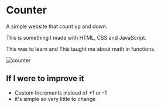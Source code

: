 # Counter
A simple website that count up and down.

This is something I made with HTML, CSS and JavaScript.

This was to learn and This taught me about math in functions.

![counter](https://github.com/user-attachments/assets/5efbbcff-3fa8-4dc1-ba58-eb6cc5df1783)


## If I were to improve it
- Custom Increments instead of +1 or -1
- it's simple so very little to change
